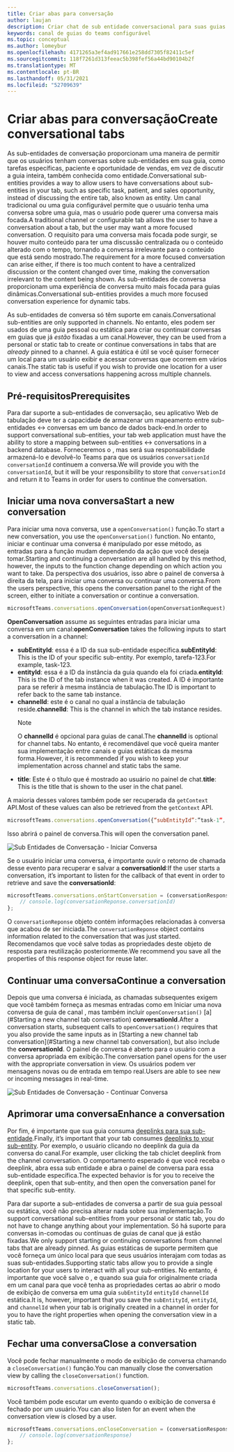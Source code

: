 ```yaml
---
title: Criar abas para conversação
author: laujan
description: Criar chat de sub entidade conversacional para suas guias de canal
keywords: canal de guias do teams configurável
ms.topic: conceptual
ms.author: lomeybur
ms.openlocfilehash: 4171265a3ef4ad917661e258dd7305f82411c5ef
ms.sourcegitcommit: 118f7261d313feeac5b398fef56a44bd90104b2f
ms.translationtype: MT
ms.contentlocale: pt-BR
ms.lasthandoff: 05/31/2021
ms.locfileid: "52709639"
---
```

# <a name="create-conversational-tabs"></a><span data-ttu-id="eafe1-104">Criar abas para conversação</span><span class="sxs-lookup"><span data-stu-id="eafe1-104">Create conversational tabs</span></span>

<span data-ttu-id="eafe1-105">As sub-entidades de conversação proporcionam uma maneira de permitir que os usuários tenham conversas sobre sub-entidades em sua guia, como tarefas específicas, paciente e oportunidade de vendas, em vez de discutir a guia inteira, também conhecida como entidade.</span><span class="sxs-lookup"><span data-stu-id="eafe1-105">Conversational sub-entities provides a way to allow users to have conversations about sub-entities in your tab, such as specific task, patient, and sales opportunity, instead of discussing the entire tab, also known as entity.</span></span> <span data-ttu-id="eafe1-106">Um canal tradicional ou uma guia configurável permite que o usuário tenha uma conversa sobre uma guia, mas o usuário pode querer uma conversa mais focada.</span><span class="sxs-lookup"><span data-stu-id="eafe1-106">A traditional channel or configurable tab allows the user to have a conversation about a tab, but the user may want a more focused conversation.</span></span> <span data-ttu-id="eafe1-107">O requisito para uma conversa mais focada pode surgir, se houver muito conteúdo para ter uma discussão centralizada ou o conteúdo alterado com o tempo, tornando a conversa irrelevante para o conteúdo que está sendo mostrado.</span><span class="sxs-lookup"><span data-stu-id="eafe1-107">The requirement for a more focused conversation can arise either, if there is too much content to have a centralized discussion or the content changed over time, making the conversation irrelevant to the content being shown.</span></span> <span data-ttu-id="eafe1-108">As sub-entidades de conversa proporcionam uma experiência de conversa muito mais focada para guias dinâmicas.</span><span class="sxs-lookup"><span data-stu-id="eafe1-108">Conversational sub-entities provides a much more focused conversation experience for dynamic tabs.</span></span>

<span data-ttu-id="eafe1-109">As sub-entidades de conversa só têm suporte em canais.</span><span class="sxs-lookup"><span data-stu-id="eafe1-109">Conversational sub-entities are only supported in channels.</span></span> <span data-ttu-id="eafe1-110">No entanto, eles podem ser usados de uma guia pessoal ou estática para criar ou continuar conversas em guias que já *estão* fixadas a um canal.</span><span class="sxs-lookup"><span data-stu-id="eafe1-110">However, they can be used from a personal or static tab to create or continue conversations in tabs that are *already* pinned to a channel.</span></span> <span data-ttu-id="eafe1-111">A guia estática é útil se você quiser fornecer um local para um usuário exibir e acessar conversas que ocorrem em vários canais.</span><span class="sxs-lookup"><span data-stu-id="eafe1-111">The static tab is useful if you wish to provide one location for a user to view and access conversations happening across multiple channels.</span></span>

## <a name="prerequisites"></a><span data-ttu-id="eafe1-112">Pré-requisitos</span><span class="sxs-lookup"><span data-stu-id="eafe1-112">Prerequisites</span></span>

<span data-ttu-id="eafe1-113">Para dar suporte a sub-entidades de conversação, seu aplicativo Web de tabulação deve ter a capacidade de armazenar um mapeamento entre sub-entidades ↔ conversas em um banco de dados back-end.</span><span class="sxs-lookup"><span data-stu-id="eafe1-113">In order to support conversational sub-entities, your tab web application must have the ability to store a mapping between sub-entities ↔ conversations in a backend database.</span></span> <span data-ttu-id="eafe1-114">Forneceremos o , mas será sua responsabilidade armazená-lo e devolvê-lo Teams para que os usuários `conversationId` `conversationId` continuem a conversa.</span><span class="sxs-lookup"><span data-stu-id="eafe1-114">We will provide you with the `conversationId`, but it will be your responsibility to store that `conversationId` and return it to Teams in order for users to continue the conversation.</span></span>

## <a name="start-a-new-conversation"></a><span data-ttu-id="eafe1-115">Iniciar uma nova conversa</span><span class="sxs-lookup"><span data-stu-id="eafe1-115">Start a new conversation</span></span>

<span data-ttu-id="eafe1-116">Para iniciar uma nova conversa, use a `openConversation()` função.</span><span class="sxs-lookup"><span data-stu-id="eafe1-116">To start a new conversation, you use the `openConversation()` function.</span></span> <span data-ttu-id="eafe1-117">No entanto, iniciar e continuar uma conversa é manipulado por esse método, as entradas para a função mudam dependendo da ação que você deseja tomar.</span><span class="sxs-lookup"><span data-stu-id="eafe1-117">Starting and continuing a conversation are all handled by this method, however, the inputs to the function change depending on which action you want to take.</span></span> <span data-ttu-id="eafe1-118">Da perspectiva dos usuários, isso abre o painel de conversa à direita da tela, para iniciar uma conversa ou continuar uma conversa.</span><span class="sxs-lookup"><span data-stu-id="eafe1-118">From the users perspective, this opens the conversation panel to the right of the screen, either to initiate a conversation or continue a conversation.</span></span>

``` javascript
microsoftTeams.conversations.openConversation(openConversationRequest);
```

<span data-ttu-id="eafe1-119">**OpenConversation** assume as seguintes entradas para iniciar uma conversa em um canal:</span><span class="sxs-lookup"><span data-stu-id="eafe1-119">**openConversation** takes the following inputs to start a conversation in a channel:</span></span>

* <span data-ttu-id="eafe1-120">**subEntityId**: essa é a ID da sua sub-entidade específica.</span><span class="sxs-lookup"><span data-stu-id="eafe1-120">**subEntityId**: This is the ID of your specific sub-entity.</span></span> <span data-ttu-id="eafe1-121">Por exemplo, tarefa-123.</span><span class="sxs-lookup"><span data-stu-id="eafe1-121">For example, task-123.</span></span>
* <span data-ttu-id="eafe1-122">**entityId**: essa é a ID da instância da guia quando ela foi criada.</span><span class="sxs-lookup"><span data-stu-id="eafe1-122">**entityId**: This is the ID of the tab instance when it was created.</span></span> <span data-ttu-id="eafe1-123">A ID é importante para se referir à mesma instância de tabulação.</span><span class="sxs-lookup"><span data-stu-id="eafe1-123">The ID is important to refer back to the same tab instance.</span></span>
* <span data-ttu-id="eafe1-124">**channelId**: este é o canal no qual a instância de tabulação reside.</span><span class="sxs-lookup"><span data-stu-id="eafe1-124">**channelId**: This is the channel in which the tab instance resides.</span></span>
   > [!NOTE]
   > <span data-ttu-id="eafe1-125">O **channelId** é opcional para guias de canal.</span><span class="sxs-lookup"><span data-stu-id="eafe1-125">The **channelId** is optional for channel tabs.</span></span> <span data-ttu-id="eafe1-126">No entanto, é recomendável que você queira manter sua implementação entre canais e guias estáticas da mesma forma.</span><span class="sxs-lookup"><span data-stu-id="eafe1-126">However, it is recommended if you wish to keep your implementation across channel and static tabs the same.</span></span>
* <span data-ttu-id="eafe1-127">**title**: Este é o título que é mostrado ao usuário no painel de chat.</span><span class="sxs-lookup"><span data-stu-id="eafe1-127">**title**: This is the title that is shown to the user in the chat panel.</span></span>

<span data-ttu-id="eafe1-128">A maioria desses valores também pode ser recuperada da `getContext` API.</span><span class="sxs-lookup"><span data-stu-id="eafe1-128">Most of these values can also be retrieved from the `getContext` API.</span></span>

```javascript
microsoftTeams.conversations.openConversation({“subEntityId”:”task-1”, “entityId”: “tabInstanceId-1”, “channelId”: ”19:baa6e71f65b948d189bf5c892baa8e5a@thread.skype”, “title”: "Task Title”});
```

<span data-ttu-id="eafe1-129">Isso abrirá o painel de conversa.</span><span class="sxs-lookup"><span data-stu-id="eafe1-129">This will open the conversation panel.</span></span>

![Sub Entidades de Conversação - Iniciar Conversa](~/assets/images/tabs/conversational-subentities/start-conversation.png)

<span data-ttu-id="eafe1-131">Se o usuário iniciar uma conversa, é importante ouvir o retorno de chamada desse evento para recuperar e salvar a **conversationId**:</span><span class="sxs-lookup"><span data-stu-id="eafe1-131">If the user starts a conversation, it’s important to listen for the callback of that event in order to retrieve and save the **conversationId**:</span></span>

```javascript
microsoftTeams.conversations.onStartConversation = (conversationResponse) => {
    // console.log(conversationReponse.conversationId)
};
```

<span data-ttu-id="eafe1-132">O `conversationReponse` objeto contém informações relacionadas à conversa que acabou de ser iniciada.</span><span class="sxs-lookup"><span data-stu-id="eafe1-132">The `conversationReponse` object contains information related to the conversation that was just started.</span></span> <span data-ttu-id="eafe1-133">Recomendamos que você salve todas as propriedades deste objeto de resposta para reutilização posteriormente.</span><span class="sxs-lookup"><span data-stu-id="eafe1-133">We recommend you save all the properties of this response object for reuse later.</span></span>

## <a name="continue-a-conversation"></a><span data-ttu-id="eafe1-134">Continuar uma conversa</span><span class="sxs-lookup"><span data-stu-id="eafe1-134">Continue a conversation</span></span>

<span data-ttu-id="eafe1-135">Depois que uma conversa é iniciada, as chamadas subsequentes exigem que você também forneça as mesmas entradas como em Iniciar uma nova conversa de guia de canal , mas também incluir `openConversation()` [a](#Starting a new channel tab conversation) **conversationId**.</span><span class="sxs-lookup"><span data-stu-id="eafe1-135">After a conversation starts, subsequent calls to `openConversation()` requires that you also provide the same inputs as in [Starting a new channel tab conversation](#Starting a new channel tab conversation), but also include the **conversationId**.</span></span> <span data-ttu-id="eafe1-136">O painel de conversa é aberto para o usuário com a conversa apropriada em exibição.</span><span class="sxs-lookup"><span data-stu-id="eafe1-136">The conversation panel opens for the user with the appropriate conversation in view.</span></span> <span data-ttu-id="eafe1-137">Os usuários podem ver mensagens novas ou de entrada em tempo real.</span><span class="sxs-lookup"><span data-stu-id="eafe1-137">Users are able to see new or incoming messages in real-time.</span></span>

![Sub Entidades de Conversação - Continuar Conversa](~/assets/images/tabs/conversational-subentities/continue-conversation.png)

## <a name="enhance-a-conversation"></a><span data-ttu-id="eafe1-139">Aprimorar uma conversa</span><span class="sxs-lookup"><span data-stu-id="eafe1-139">Enhance a conversation</span></span>

<span data-ttu-id="eafe1-140">Por fim, é importante que sua guia consuma [deeplinks para sua sub-entidade](~/concepts/build-and-test/deep-links.md).</span><span class="sxs-lookup"><span data-stu-id="eafe1-140">Finally, it’s important that your tab consumes [deeplinks to your sub-entity](~/concepts/build-and-test/deep-links.md).</span></span> <span data-ttu-id="eafe1-141">Por exemplo, o usuário clicando no deeplink da guia da conversa do canal.</span><span class="sxs-lookup"><span data-stu-id="eafe1-141">For example, user clicking the tab chiclet deeplink from the channel conversation.</span></span> <span data-ttu-id="eafe1-142">O comportamento esperado é que você receba o deeplink, abra essa sub entidade e abra o painel de conversa para essa sub-entidade específica.</span><span class="sxs-lookup"><span data-stu-id="eafe1-142">The expected behavior is for you to receive the deeplink, open that sub-entity, and then open the conversation panel for that specific sub-entity.</span></span>

<span data-ttu-id="eafe1-143">Para dar suporte a sub-entidades de conversa a partir de sua guia pessoal ou estática, você não precisa alterar nada sobre sua implementação.</span><span class="sxs-lookup"><span data-stu-id="eafe1-143">To support conversational sub-entities from your personal or static tab, you do not have to change anything about your implementation.</span></span> <span data-ttu-id="eafe1-144">Só há suporte para conversas in-comodas ou contínuas de guias de canal que já estão fixadas.</span><span class="sxs-lookup"><span data-stu-id="eafe1-144">We only support starting or continuing conversations from channel tabs that are already pinned.</span></span> <span data-ttu-id="eafe1-145">As guias estáticas de suporte permitem que você forneça um único local para que seus usuários interajam com todas as suas sub-entidades.</span><span class="sxs-lookup"><span data-stu-id="eafe1-145">Supporting static tabs allow you to provide a single location for your users to interact with all your sub-entities.</span></span> <span data-ttu-id="eafe1-146">No entanto, é importante que você salve o , e quando sua guia for originalmente criada em um canal para que você tenha as propriedades certas ao abrir o modo de exibição de conversa em uma guia `subEntityId` `entityId` `channelId` estática.</span><span class="sxs-lookup"><span data-stu-id="eafe1-146">It is, however, important that you save the `subEntityId`, `entityId`, and `channelId` when your tab is originally created in a channel in order for you to have the right properties when opening the conversation view in a static tab.</span></span>

## <a name="close-a-conversation"></a><span data-ttu-id="eafe1-147">Fechar uma conversa</span><span class="sxs-lookup"><span data-stu-id="eafe1-147">Close a conversation</span></span>

<span data-ttu-id="eafe1-148">Você pode fechar manualmente o modo de exibição de conversa chamando a `closeConversation()` função.</span><span class="sxs-lookup"><span data-stu-id="eafe1-148">You can manually close the conversation view by calling the `closeConversation()` function.</span></span>

```javascript
microsoftTeams.conversations.closeConversation();
```

<span data-ttu-id="eafe1-149">Você também pode escutar um evento quando o exibição de conversa é fechado por um usuário.</span><span class="sxs-lookup"><span data-stu-id="eafe1-149">You can also listen for an event when the conversation view is closed by a user.</span></span>

```javascript
microsoftTeams.conversations.onCloseConversation = (conversationResponse) => {
    // console.log(conversationResponse)
};
```
